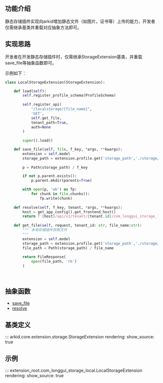 ## 功能介绍
静态存储插件实现向arkid增加静态文件（如图片，证书等）上传的能力，开发者仅需继承基类并重载对应抽象方法即可。

## 实现思路

开发者在开发静态存储插件时，仅需继承StorageExtension基类，并重载save_file等抽象函数即可。

示例如下：

``` py
class LocalStorageExtension(StorageExtension):

    def load(self):
        self.register_profile_schema(ProfileSchema)
        
        self.register_api(
            "/localstorage/{file_name}",
            'GET',
            self.get_file,
            tenant_path=True,
            auth=None
        )
        
        super().load()

    def save_file(self, file, f_key, *args, **kwargs):
        extension = self.model
        storage_path = extension.profile.get('storage_path','./storage/')
        
        p = Path(storage_path) / f_key

        if not p.parent.exists():
            p.parent.mkdir(parents=True)

        with open(p, 'wb') as fp:
            for chunk in file.chunks():
                fp.write(chunk)
                
    def resolve(self, f_key, tenant, *args, **kwargs):
        host = get_app_config().get_frontend_host()
        return f'{host}/api/v1/tenant/{tenant.id}/com_longgui_storage_local/localstorage/{f_key}'
    
    def get_file(self, request, tenant_id: str, file_name:str):
        """ 本地存储插件获取文件
        """
        extension = self.model
        storage_path = extension.profile.get('storage_path','./storage/')
        file_path = Path(storage_path) / file_name
        
        return FileResponse(
            open(file_path, 'rb')
        )
    
    
```
## 抽象函数

* [save_file](#arkid.core.extension.storage.StorageExtension.save_file)
* [resolve](#arkid.core.extension.storage.StorageExtension.save_file)

## 基类定义

::: arkid.core.extension.storage.StorageExtension
    rendering:
        show_source: true
    
## 示例

::: extension_root.com_longgui_storage_local.LocalStorageExtension
    rendering:
        show_source: true
